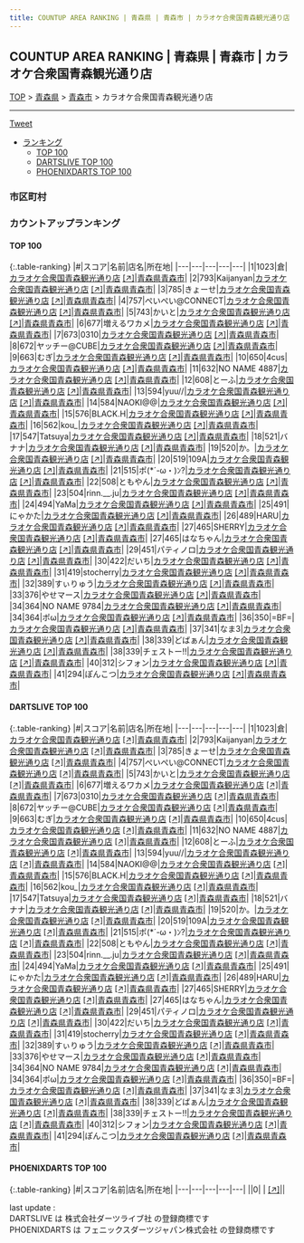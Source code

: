 ```yaml
---
title: COUNTUP AREA RANKING | 青森県 | 青森市 | カラオケ合衆国青森観光通り店
---
```

## COUNTUP AREA RANKING | 青森県 | 青森市 | カラオケ合衆国青森観光通り店

[TOP](/darts/rank/) > [青森県](/darts/rank/青森県/) > [青森市](/darts/rank/青森県/青森市/) > カラオケ合衆国青森観光通り店

___

<a href="https://twitter.com/share?ref_src=twsrc%5Etfw" data-text="COUNTUP AREA RANKING | 青森県青森市カラオケ合衆国青森観光通り店" class="twitter-share-button" data-hashtags="DARTSLIVE,PHOENIXDARTS,darts,ダーツ" data-show-count="false">Tweet</a>

* [ランキング](#カウントアップランキング)
    * [TOP 100](#top-100)
    * [DARTSLIVE TOP 100](#dartslive-top-100)
    * [PHOENIXDARTS TOP 100](#phoenixdarts-top-100)

### 市区町村

<ul>

</ul>

### カウントアップランキング

#### TOP 100



{:.table-ranking}
|#|スコア|名前|店名|所在地|
|---|---|---|---|---|
|1|1023|<span class="rank-name-dl">倉</span>|<a href="/darts/rank/shops/1f748776cfb93874774c926eb736cb5a.html">カラオケ合衆国青森観光通り店</a> <a href="https://search.dartslive.com/jp/shop/1f748776cfb93874774c926eb736cb5a">[↗]</a>|<a href="/darts/rank/青森県/青森市">青森県青森市</a>|
|2|793|<span class="rank-name-dl">Kaijanyan</span>|<a href="/darts/rank/shops/1f748776cfb93874774c926eb736cb5a.html">カラオケ合衆国青森観光通り店</a> <a href="https://search.dartslive.com/jp/shop/1f748776cfb93874774c926eb736cb5a">[↗]</a>|<a href="/darts/rank/青森県/青森市">青森県青森市</a>|
|3|785|<span class="rank-name-dl">きょーせ</span>|<a href="/darts/rank/shops/1f748776cfb93874774c926eb736cb5a.html">カラオケ合衆国青森観光通り店</a> <a href="https://search.dartslive.com/jp/shop/1f748776cfb93874774c926eb736cb5a">[↗]</a>|<a href="/darts/rank/青森県/青森市">青森県青森市</a>|
|4|757|<span class="rank-name-dl">ぺいぺい@CONNECT</span>|<a href="/darts/rank/shops/1f748776cfb93874774c926eb736cb5a.html">カラオケ合衆国青森観光通り店</a> <a href="https://search.dartslive.com/jp/shop/1f748776cfb93874774c926eb736cb5a">[↗]</a>|<a href="/darts/rank/青森県/青森市">青森県青森市</a>|
|5|743|<span class="rank-name-dl">かいと</span>|<a href="/darts/rank/shops/1f748776cfb93874774c926eb736cb5a.html">カラオケ合衆国青森観光通り店</a> <a href="https://search.dartslive.com/jp/shop/1f748776cfb93874774c926eb736cb5a">[↗]</a>|<a href="/darts/rank/青森県/青森市">青森県青森市</a>|
|6|677|<span class="rank-name-dl">増えるワカメ</span>|<a href="/darts/rank/shops/1f748776cfb93874774c926eb736cb5a.html">カラオケ合衆国青森観光通り店</a> <a href="https://search.dartslive.com/jp/shop/1f748776cfb93874774c926eb736cb5a">[↗]</a>|<a href="/darts/rank/青森県/青森市">青森県青森市</a>|
|7|673|<span class="rank-name-dl">0310</span>|<a href="/darts/rank/shops/1f748776cfb93874774c926eb736cb5a.html">カラオケ合衆国青森観光通り店</a> <a href="https://search.dartslive.com/jp/shop/1f748776cfb93874774c926eb736cb5a">[↗]</a>|<a href="/darts/rank/青森県/青森市">青森県青森市</a>|
|8|672|<span class="rank-name-dl">ヤッチー@CUBE</span>|<a href="/darts/rank/shops/1f748776cfb93874774c926eb736cb5a.html">カラオケ合衆国青森観光通り店</a> <a href="https://search.dartslive.com/jp/shop/1f748776cfb93874774c926eb736cb5a">[↗]</a>|<a href="/darts/rank/青森県/青森市">青森県青森市</a>|
|9|663|<span class="rank-name-dl">むぎ</span>|<a href="/darts/rank/shops/1f748776cfb93874774c926eb736cb5a.html">カラオケ合衆国青森観光通り店</a> <a href="https://search.dartslive.com/jp/shop/1f748776cfb93874774c926eb736cb5a">[↗]</a>|<a href="/darts/rank/青森県/青森市">青森県青森市</a>|
|10|650|<span class="rank-name-dl">4cus</span>|<a href="/darts/rank/shops/1f748776cfb93874774c926eb736cb5a.html">カラオケ合衆国青森観光通り店</a> <a href="https://search.dartslive.com/jp/shop/1f748776cfb93874774c926eb736cb5a">[↗]</a>|<a href="/darts/rank/青森県/青森市">青森県青森市</a>|
|11|632|<span class="rank-name-dl">NO NAME 4887</span>|<a href="/darts/rank/shops/1f748776cfb93874774c926eb736cb5a.html">カラオケ合衆国青森観光通り店</a> <a href="https://search.dartslive.com/jp/shop/1f748776cfb93874774c926eb736cb5a">[↗]</a>|<a href="/darts/rank/青森県/青森市">青森県青森市</a>|
|12|608|<span class="rank-name-dl">とーふ</span>|<a href="/darts/rank/shops/1f748776cfb93874774c926eb736cb5a.html">カラオケ合衆国青森観光通り店</a> <a href="https://search.dartslive.com/jp/shop/1f748776cfb93874774c926eb736cb5a">[↗]</a>|<a href="/darts/rank/青森県/青森市">青森県青森市</a>|
|13|594|<span class="rank-name-dl">yuu//</span>|<a href="/darts/rank/shops/1f748776cfb93874774c926eb736cb5a.html">カラオケ合衆国青森観光通り店</a> <a href="https://search.dartslive.com/jp/shop/1f748776cfb93874774c926eb736cb5a">[↗]</a>|<a href="/darts/rank/青森県/青森市">青森県青森市</a>|
|14|584|<span class="rank-name-dl">NAOKI@@</span>|<a href="/darts/rank/shops/1f748776cfb93874774c926eb736cb5a.html">カラオケ合衆国青森観光通り店</a> <a href="https://search.dartslive.com/jp/shop/1f748776cfb93874774c926eb736cb5a">[↗]</a>|<a href="/darts/rank/青森県/青森市">青森県青森市</a>|
|15|576|<span class="rank-name-dl">BLACK.H</span>|<a href="/darts/rank/shops/1f748776cfb93874774c926eb736cb5a.html">カラオケ合衆国青森観光通り店</a> <a href="https://search.dartslive.com/jp/shop/1f748776cfb93874774c926eb736cb5a">[↗]</a>|<a href="/darts/rank/青森県/青森市">青森県青森市</a>|
|16|562|<span class="rank-name-dl">kou_</span>|<a href="/darts/rank/shops/1f748776cfb93874774c926eb736cb5a.html">カラオケ合衆国青森観光通り店</a> <a href="https://search.dartslive.com/jp/shop/1f748776cfb93874774c926eb736cb5a">[↗]</a>|<a href="/darts/rank/青森県/青森市">青森県青森市</a>|
|17|547|<span class="rank-name-dl">Tatsuya</span>|<a href="/darts/rank/shops/1f748776cfb93874774c926eb736cb5a.html">カラオケ合衆国青森観光通り店</a> <a href="https://search.dartslive.com/jp/shop/1f748776cfb93874774c926eb736cb5a">[↗]</a>|<a href="/darts/rank/青森県/青森市">青森県青森市</a>|
|18|521|<span class="rank-name-dl">バナナ</span>|<a href="/darts/rank/shops/1f748776cfb93874774c926eb736cb5a.html">カラオケ合衆国青森観光通り店</a> <a href="https://search.dartslive.com/jp/shop/1f748776cfb93874774c926eb736cb5a">[↗]</a>|<a href="/darts/rank/青森県/青森市">青森県青森市</a>|
|19|520|<span class="rank-name-dl">か。</span>|<a href="/darts/rank/shops/1f748776cfb93874774c926eb736cb5a.html">カラオケ合衆国青森観光通り店</a> <a href="https://search.dartslive.com/jp/shop/1f748776cfb93874774c926eb736cb5a">[↗]</a>|<a href="/darts/rank/青森県/青森市">青森県青森市</a>|
|20|519|<span class="rank-name-dl">109A</span>|<a href="/darts/rank/shops/1f748776cfb93874774c926eb736cb5a.html">カラオケ合衆国青森観光通り店</a> <a href="https://search.dartslive.com/jp/shop/1f748776cfb93874774c926eb736cb5a">[↗]</a>|<a href="/darts/rank/青森県/青森市">青森県青森市</a>|
|21|515|<span class="rank-name-dl">ポ(*´-ω・)ﾝ?</span>|<a href="/darts/rank/shops/1f748776cfb93874774c926eb736cb5a.html">カラオケ合衆国青森観光通り店</a> <a href="https://search.dartslive.com/jp/shop/1f748776cfb93874774c926eb736cb5a">[↗]</a>|<a href="/darts/rank/青森県/青森市">青森県青森市</a>|
|22|508|<span class="rank-name-dl">ともやん</span>|<a href="/darts/rank/shops/1f748776cfb93874774c926eb736cb5a.html">カラオケ合衆国青森観光通り店</a> <a href="https://search.dartslive.com/jp/shop/1f748776cfb93874774c926eb736cb5a">[↗]</a>|<a href="/darts/rank/青森県/青森市">青森県青森市</a>|
|23|504|<span class="rank-name-dl">rinn.__.ju</span>|<a href="/darts/rank/shops/1f748776cfb93874774c926eb736cb5a.html">カラオケ合衆国青森観光通り店</a> <a href="https://search.dartslive.com/jp/shop/1f748776cfb93874774c926eb736cb5a">[↗]</a>|<a href="/darts/rank/青森県/青森市">青森県青森市</a>|
|24|494|<span class="rank-name-dl">YaMa</span>|<a href="/darts/rank/shops/1f748776cfb93874774c926eb736cb5a.html">カラオケ合衆国青森観光通り店</a> <a href="https://search.dartslive.com/jp/shop/1f748776cfb93874774c926eb736cb5a">[↗]</a>|<a href="/darts/rank/青森県/青森市">青森県青森市</a>|
|25|491|<span class="rank-name-dl">にゃかた</span>|<a href="/darts/rank/shops/1f748776cfb93874774c926eb736cb5a.html">カラオケ合衆国青森観光通り店</a> <a href="https://search.dartslive.com/jp/shop/1f748776cfb93874774c926eb736cb5a">[↗]</a>|<a href="/darts/rank/青森県/青森市">青森県青森市</a>|
|26|489|<span class="rank-name-dl">HARU</span>|<a href="/darts/rank/shops/1f748776cfb93874774c926eb736cb5a.html">カラオケ合衆国青森観光通り店</a> <a href="https://search.dartslive.com/jp/shop/1f748776cfb93874774c926eb736cb5a">[↗]</a>|<a href="/darts/rank/青森県/青森市">青森県青森市</a>|
|27|465|<span class="rank-name-dl">SHERRY</span>|<a href="/darts/rank/shops/1f748776cfb93874774c926eb736cb5a.html">カラオケ合衆国青森観光通り店</a> <a href="https://search.dartslive.com/jp/shop/1f748776cfb93874774c926eb736cb5a">[↗]</a>|<a href="/darts/rank/青森県/青森市">青森県青森市</a>|
|27|465|<span class="rank-name-dl">はなちゃん</span>|<a href="/darts/rank/shops/1f748776cfb93874774c926eb736cb5a.html">カラオケ合衆国青森観光通り店</a> <a href="https://search.dartslive.com/jp/shop/1f748776cfb93874774c926eb736cb5a">[↗]</a>|<a href="/darts/rank/青森県/青森市">青森県青森市</a>|
|29|451|<span class="rank-name-dl">パティノロ</span>|<a href="/darts/rank/shops/1f748776cfb93874774c926eb736cb5a.html">カラオケ合衆国青森観光通り店</a> <a href="https://search.dartslive.com/jp/shop/1f748776cfb93874774c926eb736cb5a">[↗]</a>|<a href="/darts/rank/青森県/青森市">青森県青森市</a>|
|30|422|<span class="rank-name-dl">だいち</span>|<a href="/darts/rank/shops/1f748776cfb93874774c926eb736cb5a.html">カラオケ合衆国青森観光通り店</a> <a href="https://search.dartslive.com/jp/shop/1f748776cfb93874774c926eb736cb5a">[↗]</a>|<a href="/darts/rank/青森県/青森市">青森県青森市</a>|
|31|419|<span class="rank-name-dl">stocherry</span>|<a href="/darts/rank/shops/1f748776cfb93874774c926eb736cb5a.html">カラオケ合衆国青森観光通り店</a> <a href="https://search.dartslive.com/jp/shop/1f748776cfb93874774c926eb736cb5a">[↗]</a>|<a href="/darts/rank/青森県/青森市">青森県青森市</a>|
|32|389|<span class="rank-name-dl">すぃりゅう</span>|<a href="/darts/rank/shops/1f748776cfb93874774c926eb736cb5a.html">カラオケ合衆国青森観光通り店</a> <a href="https://search.dartslive.com/jp/shop/1f748776cfb93874774c926eb736cb5a">[↗]</a>|<a href="/darts/rank/青森県/青森市">青森県青森市</a>|
|33|376|<span class="rank-name-dl">やせマース</span>|<a href="/darts/rank/shops/1f748776cfb93874774c926eb736cb5a.html">カラオケ合衆国青森観光通り店</a> <a href="https://search.dartslive.com/jp/shop/1f748776cfb93874774c926eb736cb5a">[↗]</a>|<a href="/darts/rank/青森県/青森市">青森県青森市</a>|
|34|364|<span class="rank-name-dl">NO NAME 9784</span>|<a href="/darts/rank/shops/1f748776cfb93874774c926eb736cb5a.html">カラオケ合衆国青森観光通り店</a> <a href="https://search.dartslive.com/jp/shop/1f748776cfb93874774c926eb736cb5a">[↗]</a>|<a href="/darts/rank/青森県/青森市">青森県青森市</a>|
|34|364|<span class="rank-name-dl">ポω</span>|<a href="/darts/rank/shops/1f748776cfb93874774c926eb736cb5a.html">カラオケ合衆国青森観光通り店</a> <a href="https://search.dartslive.com/jp/shop/1f748776cfb93874774c926eb736cb5a">[↗]</a>|<a href="/darts/rank/青森県/青森市">青森県青森市</a>|
|36|350|<span class="rank-name-dl">=BF=</span>|<a href="/darts/rank/shops/1f748776cfb93874774c926eb736cb5a.html">カラオケ合衆国青森観光通り店</a> <a href="https://search.dartslive.com/jp/shop/1f748776cfb93874774c926eb736cb5a">[↗]</a>|<a href="/darts/rank/青森県/青森市">青森県青森市</a>|
|37|341|<span class="rank-name-dl">なま3</span>|<a href="/darts/rank/shops/1f748776cfb93874774c926eb736cb5a.html">カラオケ合衆国青森観光通り店</a> <a href="https://search.dartslive.com/jp/shop/1f748776cfb93874774c926eb736cb5a">[↗]</a>|<a href="/darts/rank/青森県/青森市">青森県青森市</a>|
|38|339|<span class="rank-name-dl">どばぁん</span>|<a href="/darts/rank/shops/1f748776cfb93874774c926eb736cb5a.html">カラオケ合衆国青森観光通り店</a> <a href="https://search.dartslive.com/jp/shop/1f748776cfb93874774c926eb736cb5a">[↗]</a>|<a href="/darts/rank/青森県/青森市">青森県青森市</a>|
|38|339|<span class="rank-name-dl">チェストー!!</span>|<a href="/darts/rank/shops/1f748776cfb93874774c926eb736cb5a.html">カラオケ合衆国青森観光通り店</a> <a href="https://search.dartslive.com/jp/shop/1f748776cfb93874774c926eb736cb5a">[↗]</a>|<a href="/darts/rank/青森県/青森市">青森県青森市</a>|
|40|312|<span class="rank-name-dl">シフォン</span>|<a href="/darts/rank/shops/1f748776cfb93874774c926eb736cb5a.html">カラオケ合衆国青森観光通り店</a> <a href="https://search.dartslive.com/jp/shop/1f748776cfb93874774c926eb736cb5a">[↗]</a>|<a href="/darts/rank/青森県/青森市">青森県青森市</a>|
|41|294|<span class="rank-name-dl">ぽんこつ</span>|<a href="/darts/rank/shops/1f748776cfb93874774c926eb736cb5a.html">カラオケ合衆国青森観光通り店</a> <a href="https://search.dartslive.com/jp/shop/1f748776cfb93874774c926eb736cb5a">[↗]</a>|<a href="/darts/rank/青森県/青森市">青森県青森市</a>|


#### DARTSLIVE TOP 100



{:.table-ranking}
|#|スコア|名前|店名|所在地|
|---|---|---|---|---|
|1|1023|<span class="rank-name-dl">倉</span>|<a href="/darts/rank/shops/1f748776cfb93874774c926eb736cb5a.html">カラオケ合衆国青森観光通り店</a> <a href="https://search.dartslive.com/jp/shop/1f748776cfb93874774c926eb736cb5a">[↗]</a>|<a href="/darts/rank/青森県/青森市">青森県青森市</a>|
|2|793|<span class="rank-name-dl">Kaijanyan</span>|<a href="/darts/rank/shops/1f748776cfb93874774c926eb736cb5a.html">カラオケ合衆国青森観光通り店</a> <a href="https://search.dartslive.com/jp/shop/1f748776cfb93874774c926eb736cb5a">[↗]</a>|<a href="/darts/rank/青森県/青森市">青森県青森市</a>|
|3|785|<span class="rank-name-dl">きょーせ</span>|<a href="/darts/rank/shops/1f748776cfb93874774c926eb736cb5a.html">カラオケ合衆国青森観光通り店</a> <a href="https://search.dartslive.com/jp/shop/1f748776cfb93874774c926eb736cb5a">[↗]</a>|<a href="/darts/rank/青森県/青森市">青森県青森市</a>|
|4|757|<span class="rank-name-dl">ぺいぺい@CONNECT</span>|<a href="/darts/rank/shops/1f748776cfb93874774c926eb736cb5a.html">カラオケ合衆国青森観光通り店</a> <a href="https://search.dartslive.com/jp/shop/1f748776cfb93874774c926eb736cb5a">[↗]</a>|<a href="/darts/rank/青森県/青森市">青森県青森市</a>|
|5|743|<span class="rank-name-dl">かいと</span>|<a href="/darts/rank/shops/1f748776cfb93874774c926eb736cb5a.html">カラオケ合衆国青森観光通り店</a> <a href="https://search.dartslive.com/jp/shop/1f748776cfb93874774c926eb736cb5a">[↗]</a>|<a href="/darts/rank/青森県/青森市">青森県青森市</a>|
|6|677|<span class="rank-name-dl">増えるワカメ</span>|<a href="/darts/rank/shops/1f748776cfb93874774c926eb736cb5a.html">カラオケ合衆国青森観光通り店</a> <a href="https://search.dartslive.com/jp/shop/1f748776cfb93874774c926eb736cb5a">[↗]</a>|<a href="/darts/rank/青森県/青森市">青森県青森市</a>|
|7|673|<span class="rank-name-dl">0310</span>|<a href="/darts/rank/shops/1f748776cfb93874774c926eb736cb5a.html">カラオケ合衆国青森観光通り店</a> <a href="https://search.dartslive.com/jp/shop/1f748776cfb93874774c926eb736cb5a">[↗]</a>|<a href="/darts/rank/青森県/青森市">青森県青森市</a>|
|8|672|<span class="rank-name-dl">ヤッチー@CUBE</span>|<a href="/darts/rank/shops/1f748776cfb93874774c926eb736cb5a.html">カラオケ合衆国青森観光通り店</a> <a href="https://search.dartslive.com/jp/shop/1f748776cfb93874774c926eb736cb5a">[↗]</a>|<a href="/darts/rank/青森県/青森市">青森県青森市</a>|
|9|663|<span class="rank-name-dl">むぎ</span>|<a href="/darts/rank/shops/1f748776cfb93874774c926eb736cb5a.html">カラオケ合衆国青森観光通り店</a> <a href="https://search.dartslive.com/jp/shop/1f748776cfb93874774c926eb736cb5a">[↗]</a>|<a href="/darts/rank/青森県/青森市">青森県青森市</a>|
|10|650|<span class="rank-name-dl">4cus</span>|<a href="/darts/rank/shops/1f748776cfb93874774c926eb736cb5a.html">カラオケ合衆国青森観光通り店</a> <a href="https://search.dartslive.com/jp/shop/1f748776cfb93874774c926eb736cb5a">[↗]</a>|<a href="/darts/rank/青森県/青森市">青森県青森市</a>|
|11|632|<span class="rank-name-dl">NO NAME 4887</span>|<a href="/darts/rank/shops/1f748776cfb93874774c926eb736cb5a.html">カラオケ合衆国青森観光通り店</a> <a href="https://search.dartslive.com/jp/shop/1f748776cfb93874774c926eb736cb5a">[↗]</a>|<a href="/darts/rank/青森県/青森市">青森県青森市</a>|
|12|608|<span class="rank-name-dl">とーふ</span>|<a href="/darts/rank/shops/1f748776cfb93874774c926eb736cb5a.html">カラオケ合衆国青森観光通り店</a> <a href="https://search.dartslive.com/jp/shop/1f748776cfb93874774c926eb736cb5a">[↗]</a>|<a href="/darts/rank/青森県/青森市">青森県青森市</a>|
|13|594|<span class="rank-name-dl">yuu//</span>|<a href="/darts/rank/shops/1f748776cfb93874774c926eb736cb5a.html">カラオケ合衆国青森観光通り店</a> <a href="https://search.dartslive.com/jp/shop/1f748776cfb93874774c926eb736cb5a">[↗]</a>|<a href="/darts/rank/青森県/青森市">青森県青森市</a>|
|14|584|<span class="rank-name-dl">NAOKI@@</span>|<a href="/darts/rank/shops/1f748776cfb93874774c926eb736cb5a.html">カラオケ合衆国青森観光通り店</a> <a href="https://search.dartslive.com/jp/shop/1f748776cfb93874774c926eb736cb5a">[↗]</a>|<a href="/darts/rank/青森県/青森市">青森県青森市</a>|
|15|576|<span class="rank-name-dl">BLACK.H</span>|<a href="/darts/rank/shops/1f748776cfb93874774c926eb736cb5a.html">カラオケ合衆国青森観光通り店</a> <a href="https://search.dartslive.com/jp/shop/1f748776cfb93874774c926eb736cb5a">[↗]</a>|<a href="/darts/rank/青森県/青森市">青森県青森市</a>|
|16|562|<span class="rank-name-dl">kou_</span>|<a href="/darts/rank/shops/1f748776cfb93874774c926eb736cb5a.html">カラオケ合衆国青森観光通り店</a> <a href="https://search.dartslive.com/jp/shop/1f748776cfb93874774c926eb736cb5a">[↗]</a>|<a href="/darts/rank/青森県/青森市">青森県青森市</a>|
|17|547|<span class="rank-name-dl">Tatsuya</span>|<a href="/darts/rank/shops/1f748776cfb93874774c926eb736cb5a.html">カラオケ合衆国青森観光通り店</a> <a href="https://search.dartslive.com/jp/shop/1f748776cfb93874774c926eb736cb5a">[↗]</a>|<a href="/darts/rank/青森県/青森市">青森県青森市</a>|
|18|521|<span class="rank-name-dl">バナナ</span>|<a href="/darts/rank/shops/1f748776cfb93874774c926eb736cb5a.html">カラオケ合衆国青森観光通り店</a> <a href="https://search.dartslive.com/jp/shop/1f748776cfb93874774c926eb736cb5a">[↗]</a>|<a href="/darts/rank/青森県/青森市">青森県青森市</a>|
|19|520|<span class="rank-name-dl">か。</span>|<a href="/darts/rank/shops/1f748776cfb93874774c926eb736cb5a.html">カラオケ合衆国青森観光通り店</a> <a href="https://search.dartslive.com/jp/shop/1f748776cfb93874774c926eb736cb5a">[↗]</a>|<a href="/darts/rank/青森県/青森市">青森県青森市</a>|
|20|519|<span class="rank-name-dl">109A</span>|<a href="/darts/rank/shops/1f748776cfb93874774c926eb736cb5a.html">カラオケ合衆国青森観光通り店</a> <a href="https://search.dartslive.com/jp/shop/1f748776cfb93874774c926eb736cb5a">[↗]</a>|<a href="/darts/rank/青森県/青森市">青森県青森市</a>|
|21|515|<span class="rank-name-dl">ポ(*´-ω・)ﾝ?</span>|<a href="/darts/rank/shops/1f748776cfb93874774c926eb736cb5a.html">カラオケ合衆国青森観光通り店</a> <a href="https://search.dartslive.com/jp/shop/1f748776cfb93874774c926eb736cb5a">[↗]</a>|<a href="/darts/rank/青森県/青森市">青森県青森市</a>|
|22|508|<span class="rank-name-dl">ともやん</span>|<a href="/darts/rank/shops/1f748776cfb93874774c926eb736cb5a.html">カラオケ合衆国青森観光通り店</a> <a href="https://search.dartslive.com/jp/shop/1f748776cfb93874774c926eb736cb5a">[↗]</a>|<a href="/darts/rank/青森県/青森市">青森県青森市</a>|
|23|504|<span class="rank-name-dl">rinn.__.ju</span>|<a href="/darts/rank/shops/1f748776cfb93874774c926eb736cb5a.html">カラオケ合衆国青森観光通り店</a> <a href="https://search.dartslive.com/jp/shop/1f748776cfb93874774c926eb736cb5a">[↗]</a>|<a href="/darts/rank/青森県/青森市">青森県青森市</a>|
|24|494|<span class="rank-name-dl">YaMa</span>|<a href="/darts/rank/shops/1f748776cfb93874774c926eb736cb5a.html">カラオケ合衆国青森観光通り店</a> <a href="https://search.dartslive.com/jp/shop/1f748776cfb93874774c926eb736cb5a">[↗]</a>|<a href="/darts/rank/青森県/青森市">青森県青森市</a>|
|25|491|<span class="rank-name-dl">にゃかた</span>|<a href="/darts/rank/shops/1f748776cfb93874774c926eb736cb5a.html">カラオケ合衆国青森観光通り店</a> <a href="https://search.dartslive.com/jp/shop/1f748776cfb93874774c926eb736cb5a">[↗]</a>|<a href="/darts/rank/青森県/青森市">青森県青森市</a>|
|26|489|<span class="rank-name-dl">HARU</span>|<a href="/darts/rank/shops/1f748776cfb93874774c926eb736cb5a.html">カラオケ合衆国青森観光通り店</a> <a href="https://search.dartslive.com/jp/shop/1f748776cfb93874774c926eb736cb5a">[↗]</a>|<a href="/darts/rank/青森県/青森市">青森県青森市</a>|
|27|465|<span class="rank-name-dl">SHERRY</span>|<a href="/darts/rank/shops/1f748776cfb93874774c926eb736cb5a.html">カラオケ合衆国青森観光通り店</a> <a href="https://search.dartslive.com/jp/shop/1f748776cfb93874774c926eb736cb5a">[↗]</a>|<a href="/darts/rank/青森県/青森市">青森県青森市</a>|
|27|465|<span class="rank-name-dl">はなちゃん</span>|<a href="/darts/rank/shops/1f748776cfb93874774c926eb736cb5a.html">カラオケ合衆国青森観光通り店</a> <a href="https://search.dartslive.com/jp/shop/1f748776cfb93874774c926eb736cb5a">[↗]</a>|<a href="/darts/rank/青森県/青森市">青森県青森市</a>|
|29|451|<span class="rank-name-dl">パティノロ</span>|<a href="/darts/rank/shops/1f748776cfb93874774c926eb736cb5a.html">カラオケ合衆国青森観光通り店</a> <a href="https://search.dartslive.com/jp/shop/1f748776cfb93874774c926eb736cb5a">[↗]</a>|<a href="/darts/rank/青森県/青森市">青森県青森市</a>|
|30|422|<span class="rank-name-dl">だいち</span>|<a href="/darts/rank/shops/1f748776cfb93874774c926eb736cb5a.html">カラオケ合衆国青森観光通り店</a> <a href="https://search.dartslive.com/jp/shop/1f748776cfb93874774c926eb736cb5a">[↗]</a>|<a href="/darts/rank/青森県/青森市">青森県青森市</a>|
|31|419|<span class="rank-name-dl">stocherry</span>|<a href="/darts/rank/shops/1f748776cfb93874774c926eb736cb5a.html">カラオケ合衆国青森観光通り店</a> <a href="https://search.dartslive.com/jp/shop/1f748776cfb93874774c926eb736cb5a">[↗]</a>|<a href="/darts/rank/青森県/青森市">青森県青森市</a>|
|32|389|<span class="rank-name-dl">すぃりゅう</span>|<a href="/darts/rank/shops/1f748776cfb93874774c926eb736cb5a.html">カラオケ合衆国青森観光通り店</a> <a href="https://search.dartslive.com/jp/shop/1f748776cfb93874774c926eb736cb5a">[↗]</a>|<a href="/darts/rank/青森県/青森市">青森県青森市</a>|
|33|376|<span class="rank-name-dl">やせマース</span>|<a href="/darts/rank/shops/1f748776cfb93874774c926eb736cb5a.html">カラオケ合衆国青森観光通り店</a> <a href="https://search.dartslive.com/jp/shop/1f748776cfb93874774c926eb736cb5a">[↗]</a>|<a href="/darts/rank/青森県/青森市">青森県青森市</a>|
|34|364|<span class="rank-name-dl">NO NAME 9784</span>|<a href="/darts/rank/shops/1f748776cfb93874774c926eb736cb5a.html">カラオケ合衆国青森観光通り店</a> <a href="https://search.dartslive.com/jp/shop/1f748776cfb93874774c926eb736cb5a">[↗]</a>|<a href="/darts/rank/青森県/青森市">青森県青森市</a>|
|34|364|<span class="rank-name-dl">ポω</span>|<a href="/darts/rank/shops/1f748776cfb93874774c926eb736cb5a.html">カラオケ合衆国青森観光通り店</a> <a href="https://search.dartslive.com/jp/shop/1f748776cfb93874774c926eb736cb5a">[↗]</a>|<a href="/darts/rank/青森県/青森市">青森県青森市</a>|
|36|350|<span class="rank-name-dl">=BF=</span>|<a href="/darts/rank/shops/1f748776cfb93874774c926eb736cb5a.html">カラオケ合衆国青森観光通り店</a> <a href="https://search.dartslive.com/jp/shop/1f748776cfb93874774c926eb736cb5a">[↗]</a>|<a href="/darts/rank/青森県/青森市">青森県青森市</a>|
|37|341|<span class="rank-name-dl">なま3</span>|<a href="/darts/rank/shops/1f748776cfb93874774c926eb736cb5a.html">カラオケ合衆国青森観光通り店</a> <a href="https://search.dartslive.com/jp/shop/1f748776cfb93874774c926eb736cb5a">[↗]</a>|<a href="/darts/rank/青森県/青森市">青森県青森市</a>|
|38|339|<span class="rank-name-dl">どばぁん</span>|<a href="/darts/rank/shops/1f748776cfb93874774c926eb736cb5a.html">カラオケ合衆国青森観光通り店</a> <a href="https://search.dartslive.com/jp/shop/1f748776cfb93874774c926eb736cb5a">[↗]</a>|<a href="/darts/rank/青森県/青森市">青森県青森市</a>|
|38|339|<span class="rank-name-dl">チェストー!!</span>|<a href="/darts/rank/shops/1f748776cfb93874774c926eb736cb5a.html">カラオケ合衆国青森観光通り店</a> <a href="https://search.dartslive.com/jp/shop/1f748776cfb93874774c926eb736cb5a">[↗]</a>|<a href="/darts/rank/青森県/青森市">青森県青森市</a>|
|40|312|<span class="rank-name-dl">シフォン</span>|<a href="/darts/rank/shops/1f748776cfb93874774c926eb736cb5a.html">カラオケ合衆国青森観光通り店</a> <a href="https://search.dartslive.com/jp/shop/1f748776cfb93874774c926eb736cb5a">[↗]</a>|<a href="/darts/rank/青森県/青森市">青森県青森市</a>|
|41|294|<span class="rank-name-dl">ぽんこつ</span>|<a href="/darts/rank/shops/1f748776cfb93874774c926eb736cb5a.html">カラオケ合衆国青森観光通り店</a> <a href="https://search.dartslive.com/jp/shop/1f748776cfb93874774c926eb736cb5a">[↗]</a>|<a href="/darts/rank/青森県/青森市">青森県青森市</a>|


#### PHOENIXDARTS TOP 100



{:.table-ranking}
|#|スコア|名前|店名|所在地|
|---|---|---|---|---|
||0|<span class="rank-name-dl"> </span>|<a href="/darts/rank/shops/.html"></a> <a href="">[↗]</a>|<a href="/darts/rank//"></a>|


<div class="footer border-top border-gray-light mt-5 pt-3 text-right text-gray">
    last update : <span style="font-weight: italic" id="foot_last_modified"></span><br />
    DARTSLIVE は 株式会社ダーツライブ社 の登録商標です<br />
    PHOENIXDARTS は フェニックスダーツジャパン株式会社 の登録商標です<br />
</div>

<script src="https://cdnjs.cloudflare.com/ajax/libs/jquery.tablesorter/2.31.3/js/jquery.tablesorter.min.js" integrity="sha512-qzgd5cYSZcosqpzpn7zF2ZId8f/8CHmFKZ8j7mU4OUXTNRd5g+ZHBPsgKEwoqxCtdQvExE5LprwwPAgoicguNg==" crossorigin="anonymous" referrerpolicy="no-referrer"></script>
<link rel="stylesheet" href="https://cdnjs.cloudflare.com/ajax/libs/jquery.tablesorter/2.31.3/css/theme.default.min.css" integrity="sha512-wghhOJkjQX0Lh3NSWvNKeZ0ZpNn+SPVXX1Qyc9OCaogADktxrBiBdKGDoqVUOyhStvMBmJQ8ZdMHiR3wuEq8+w==" crossorigin="anonymous" referrerpolicy="no-referrer" />
<script>
$(function() {
    $(".table-ranking").tablesorter({sortList:[[0, 0]]});
    $("#foot_last_modified").text(formatDate(new Date(document.lastModified), 'yyyy-MM-dd HH:mm:ss'));
});
</script>

<script async src="https://platform.twitter.com/widgets.js" charset="utf-8"></script>